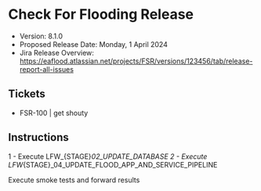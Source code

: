 # Check For Flooding Release

* Version: 8.1.0
* Proposed Release Date: Monday, 1 April 2024
* Jira Release Overview: https://eaflood.atlassian.net/projects/FSR/versions/123456/tab/release-report-all-issues

## Tickets


- FSR-100 | get shouty


## Instructions


  1 - Execute LFW_{STAGE}_02_UPDATE_DATABASE
  2 - Execute LFW_{STAGE}_04_UPDATE_FLOOD_APP_AND_SERVICE_PIPELINE


Execute smoke tests and forward results
